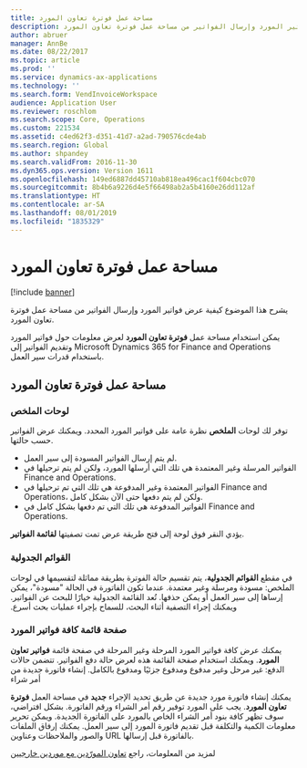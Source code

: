 ```yaml
---
title: مساحة عمل فوترة تعاون المورد
description: يشرح هذا الموضوع كيفية عرض فواتير المورد وإرسال الفواتير من مساحة عمل فوترة تعاون المورد.
author: abruer
manager: AnnBe
ms.date: 08/22/2017
ms.topic: article
ms.prod: ''
ms.service: dynamics-ax-applications
ms.technology: ''
ms.search.form: VendInvoiceWorkspace
audience: Application User
ms.reviewer: roschlom
ms.search.scope: Core, Operations
ms.custom: 221534
ms.assetid: c4ed62f3-d351-41d7-a2ad-790576cde4ab
ms.search.region: Global
ms.author: shpandey
ms.search.validFrom: 2016-11-30
ms.dyn365.ops.version: Version 1611
ms.openlocfilehash: 149ed6887dd45710ab818ea496cac1f604cbc070
ms.sourcegitcommit: 8b4b6a9226d4e5f66498ab2a5b4160e26dd112af
ms.translationtype: HT
ms.contentlocale: ar-SA
ms.lasthandoff: 08/01/2019
ms.locfileid: "1835329"
---
```

# <a name="vendor-collaboration-invoicing-workspace"></a>مساحة عمل فوترة تعاون المورد

[!include [banner](../includes/banner.md)]

يشرح هذا الموضوع كيفية عرض فواتير المورد وإرسال الفواتير من مساحة عمل فوترة تعاون المورد.

يمكن استخدام مساحة عمل **فوترة تعاون المورد‬** لعرض معلومات حول فواتير المورد وتقديم الفواتير إلى Microsoft Dynamics 365 for Finance and Operations باستخدام قدرات سير العمل.


<a name="vendor-collaboration-invoicing-workspace"></a>مساحة عمل فوترة تعاون المورد
----------------------------------------

### <a name="summary-tiles"></a>لوحات الملخص

توفر لك لوحات **الملخص** نظرة عامة على فواتير المورد المحدد. ويمكنك عرض الفواتير حسب حالتها.
-   لم يتم إرسال الفواتير المسودة إلى سير العمل.
-   الفواتير المرسلة وغير المعتمدة‬ هي تلك التي أرسلها المورد، ولكن لم يتم ترحيلها في Finance and Operations.
-   الفواتير المعتمدة وغير المدفوعة هي تلك التي تم ترحيلها في Finance and Operations، ولكن لم يتم دفعها حتى الآن بشكل كامل.
-   الفواتير المدفوعة هي تلك التي تم دفعها بشكل كامل في Finance and Operations.

يؤدي النقر فوق لوحة إلى فتح طريقة عرض تمت تصفيتها **لقائمة الفواتير**.

### <a name="tabular-lists"></a>القوائم الجدولية

في مقطع **القوائم الجدولية**، يتم تقسيم حالة الفوترة بطريقة مماثلة لتقسيمها في لوحات الملخص: مسودة ومرسلة وغير معتمدة. عندما تكون الفاتورة في الحالة "مسودة"، يمكن إرساها إلى سير العمل أو يمكن حذفها. ‏‫تُعد القائمة الجدولية خيارًا للبحث عن الفواتير. ويمكنك إجراء التصفية أثناء البحث، للسماح بإجراء عمليات بحث أسرع.‬

### <a name="all-vendor-invoices-list-page"></a>صفحة قائمة كافة فواتير المورد

‏‫يمكنك عرض كافة فواتير المورد المرحلة وغير المرحلة في صفحة قائمة **فواتير تعاون المورد‬‏‫**. ويمكنك استخدام صفحة القائمة هذه لعرض حالة دفع الفواتير.‬ تتضمن حالات الدفع: غير مرحل‬ وغير مدفوع ومدفوع جزئيًا‬ ومدفوع بالكامل‬.
إنشاء فاتورة جديدة من أمر شراء

يمكنك إنشاء فاتورة مورد جديدة عن طريق تحديد الإجراء **جديد** في مساحة العمل **فوترة تعاون المورد**. يجب على المورد توفير رقم أمر الشراء ورقم الفاتورة. بشكل افتراضي، سوف تظهر كافة بنود أمر الشراء الخاص بالمورد على الفاتورة الجديدة. ويمكن تحرير معلومات الكمية والتكلفة قبل تقديم فاتورة المورد إلى سير العمل. يمكنك إرفاق الملفات والصور والملاحظات وعناوين URL بالفاتورة قبل إرسالها.

لمزيد من المعلومات، راجع [‬‏‫تعاون المورّدين مع موردين خارجيين](../../supply-chain/procurement/vendor-collaboration-work-external-vendors.md)



